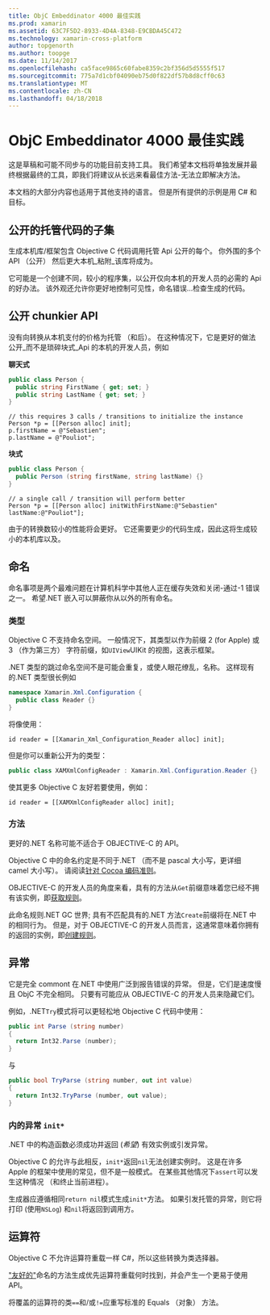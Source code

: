 ```yaml
---
title: ObjC Embeddinator 4000 最佳实践
ms.prod: xamarin
ms.assetid: 63C7F5D2-8933-4D4A-8348-E9CBDA45C472
ms.technology: xamarin-cross-platform
author: topgenorth
ms.author: toopge
ms.date: 11/14/2017
ms.openlocfilehash: ca5face9865c60fabe8359c2bf356d5d5555f517
ms.sourcegitcommit: 775a7d1cbf04090eb75d0f822df57b8d8cff0c63
ms.translationtype: MT
ms.contentlocale: zh-CN
ms.lasthandoff: 04/18/2018
---
```

# <a name="embeddinator-4000-best-practices-for-objc"></a>ObjC Embeddinator 4000 最佳实践

这是草稿和可能不同步与的功能目前支持工具。 我们希望本文档将单独发展并最终根据最终的工具，即我们将建议从长远来看最佳方法-无法立即解决方法。

本文档的大部分内容也适用于其他支持的语言。 但是所有提供的示例是用 C# 和目标。

## <a name="exposing-a-subset-of-the-managed-code"></a>公开的托管代码的子集

生成本机库/框架包含 Objective C 代码调用托管 Api 公开的每个。 你外围的多个 API （公开） 然后更大本机_粘附_该库将成为。

它可能是一个创建不同，较小的程序集，以公开仅向本机的开发人员的必需的 Api 的好办法。 该外观还允许你更好地控制可见性，命名错误...检查生成的代码。

## <a name="exposing-a-chunkier-api"></a>公开 chunkier API

没有向转换从本机支付的价格为托管 （和后）。 在这种情况下，它是更好的做法公开_而不是琐碎块式_Api 的本机的开发人员，例如

**聊天式**

```csharp
public class Person {
  public string FirstName { get; set; }
  public string LastName { get; set; }
}
```

```objc
// this requires 3 calls / transitions to initialize the instance
Person *p = [[Person alloc] init];
p.firstName = @"Sebastien";
p.lastName = @"Pouliot";
```

**块式**

```csharp
public class Person {
  public Person (string firstName, string lastName) {}
}
```

```objc
// a single call / transition will perform better
Person *p = [[Person alloc] initWithFirstName:@"Sebastien" lastName:@"Pouliot"];
```

由于的转换数较小的性能将会更好。 它还需要更少的代码生成，因此这将生成较小的本机库以及。

## <a name="naming"></a>命名

命名事项是两个最难问题在计算机科学中其他人正在缓存失效和关闭-通过-1 错误之一。 希望.NET 嵌入可以屏蔽你从以外的所有命名。

### <a name="types"></a>类型

Objective C 不支持命名空间。 一般情况下，其类型以作为前缀 2 (for Apple) 或 3 （作为第三方） 字符前缀，如`UIView`UIKit 的视图，这表示框架。

.NET 类型的跳过命名空间不是可能会重复，或使人眼花缭乱，名称。 这样现有的.NET 类型很长例如

```csharp
namespace Xamarin.Xml.Configuration {
  public class Reader {}
}
```

将像使用：

```objc
id reader = [[Xamarin_Xml_Configuration_Reader alloc] init];
```

但是你可以重新公开为的类型：

```csharp
public class XAMXmlConfigReader : Xamarin.Xml.Configuration.Reader {}
```

使其更多 Objective C 友好若要使用，例如：

```objc
id reader = [[XAMXmlConfigReader alloc] init];
```

### <a name="methods"></a>方法

更好的.NET 名称可能不适合于 OBJECTIVE-C 的 API。

Objective C 中的命名约定是不同于.NET （而不是 pascal 大小写，更详细 camel 大小写）。
请阅读[针对 Cocoa 编码准则](https://developer.apple.com/library/content/documentation/Cocoa/Conceptual/CodingGuidelines/Articles/NamingMethods.html#//apple_ref/doc/uid/20001282-BCIGIJJF)。

OBJECTIVE-C 的开发人员的角度来看，具有的方法从`Get`前缀意味着您已经不拥有该实例，即[获取规则](https://developer.apple.com/library/content/documentation/CoreFoundation/Conceptual/CFMemoryMgmt/Concepts/Ownership.html#//apple_ref/doc/uid/20001148-SW1)。

此命名规则.NET GC 世界; 具有不匹配具有的.NET 方法`Create`前缀将在.NET 中的相同行为。 但是，对于 OBJECTIVE-C 的开发人员而言，这通常意味着你拥有的返回的实例，即[创建规则](https://developer.apple.com/library/content/documentation/CoreFoundation/Conceptual/CFMemoryMgmt/Concepts/Ownership.html#//apple_ref/doc/uid/20001148-103029)。

## <a name="exceptions"></a>异常

它是完全 commont 在.NET 中使用广泛到报告错误的异常。 但是，它们是速度慢且 ObjC 不完全相同。 只要有可能应从 OBJECTIVE-C 的开发人员来隐藏它们。

例如，.NET`Try`模式将可以更轻松地 Objective C 代码中使用：

```csharp
public int Parse (string number)
{
  return Int32.Parse (number);
}
```

与

```csharp
public bool TryParse (string number, out int value)
{
  return Int32.TryParse (number, out value);
}
```

### <a name="exceptions-inside-init"></a>内的异常 `init*`

.NET 中的构造函数必须成功并返回 (_希望_) 有效实例或引发异常。

Objective C 的允许与此相反，`init*`返回`nil`无法创建实例时。 这是在许多 Apple 的框架中使用的常见，但不是一般模式。 在某些其他情况下`assert`可以发生这种情况 （和终止当前进程）。

生成器应遵循相同`return nil`模式生成`init*`方法。 如果引发托管的异常，则它将打印 (使用`NSLog`) 和`nil`将返回到调用方。

## <a name="operators"></a>运算符

Objective C 不允许运算符重载一样 C#，所以这些转换为类选择器。

["友好的"](/dotnet/standard/design-guidelines/operator-overloads/)命名的方法生成优先运算符重载何时找到，并会产生一个更易于使用 API。

将覆盖的运算符的类`==`和/或`!=`应重写标准的 Equals （对象） 方法。
